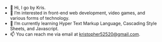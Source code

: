 - 👋 Hi, I go by Kris.
- 👀 I’m interested in front-end web development, video games, and various forms of technology. 
- 🌱 I’m currently learning Hyper Text Markup Language, Cascading Style Sheets, and Javascript.
- 📫 You can reach me via email at kristopher52520@gmail.com.

<!---
ThatGuyKris/ThatGuyKris is a ✨ special ✨ repository because its `README.md` (this file) appears on your GitHub profile.
You can click the Preview link to take a look at your changes.
--->
